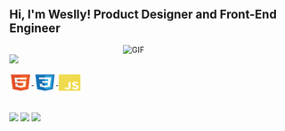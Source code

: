 <div>
  <h2 align="left"> Hi, I'm Weslly! Product Designer and Front-End Engineer</h2>
  <img align="right" alt="GIF" src="https://media.giphy.com/media/KzJkzjggfGN5Py6nkT/giphy.gif" width="300px">
</div>

<div align="left"><br>
  <a href="https://github.com/wesllymedeiros">
  <img height="180em" src="https://github-readme-stats.vercel.app/api?username=wesllymedeiros&show_icons=true&theme=tokyonight&include_all_commits=true&count_private=true"/>
  <!--
    <img height="140em" src="https://github-readme-stats.vercel.app/api/top-langs/?username=wesllymedeiros&layout=compact&langs_count=7&theme=dark"/>
-->
</div>
  
<div style="display: inline_block" align="left" ><br>
  
  <img align="center" alt="Weslly-HTML" height="30" width="40" src="https://raw.githubusercontent.com/devicons/devicon/master/icons/html5/html5-original.svg">
  <img align="center" alt="Weslly-CSS" height="30" width="40" src="https://raw.githubusercontent.com/devicons/devicon/master/icons/css3/css3-original.svg">
  <img align="center" alt="Weslly-Js" height="30" width="40" src="https://raw.githubusercontent.com/devicons/devicon/master/icons/javascript/javascript-plain.svg">
  
</div>
 
  #
  
<div align="left" > 
  
  <a href="https://instagram.com/wesllyfylipe" target="_blank"><img src="https://img.shields.io/badge/-Instagram-%23E4405F?style=for-the-badge&logo=instagram&logoColor=white" target="_blank"></a>
  <a href = "mailto:wesllymedeirosc@gmail.com"><img src="https://img.shields.io/badge/-Gmail-%23333?style=for-the-badge&logo=gmail&logoColor=white" target="_blank"></a>
  <a href="https://www.linkedin.com/in/weslly-medeiros-0a68511b1/" target="_blank"><img src="https://img.shields.io/badge/-LinkedIn-%230077B5?style=for-the-badge&logo=linkedin&logoColor=white" target="_blank"></a> 
 
 
</div>
